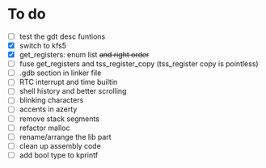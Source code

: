 # To do

- [ ] test the gdt desc funtions
- [x] switch to kfs5
- [x] get_registers: enum list ~~and right order~~
- [ ] fuse get_registers and tss_register_copy (tss_register copy is pointless)
- [ ] .gdb section in linker file
- [ ] RTC interrupt and time builtin
- [ ] shell history and better scrolling
- [ ] blinking characters
- [ ] accents in azerty
- [ ] remove stack segments
- [ ] refactor malloc
- [ ] rename/arrange the lib part
- [ ] clean up assembly code
- [ ] add bool type to kprintf
